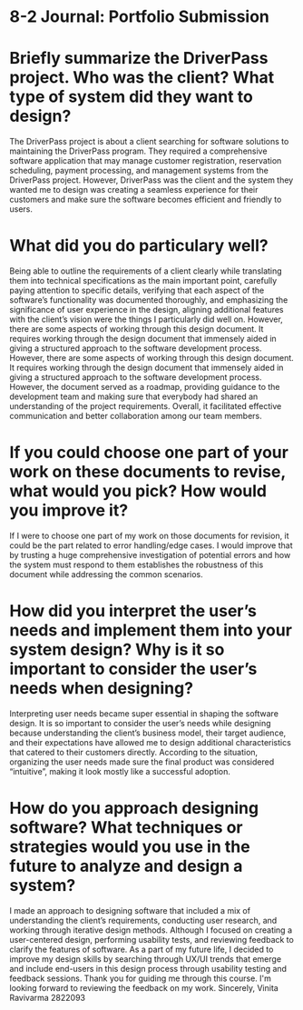 # 8-2 Journal: Portfolio Submission

# Briefly summarize the DriverPass project. Who was the client? What type of system did they want to design?
The DriverPass project is about a client searching for software solutions to maintaining the DriverPass program. They required a comprehensive software application that may manage
customer registration, reservation scheduling, payment processing, and management systems from the DriverPass project. However, DriverPass was the client and the system they wanted
me to design was creating a seamless experience for their customers and make sure the software becomes efficient and friendly to users.

# What did you do particulary well?
Being able to outline the requirements of a client clearly while translating them into technical specifications as the main important point, carefully paying attention to specific
details, verifying that each aspect of the software’s functionality was documented thoroughly, and emphasizing the significance of user experience in the design, aligning additional
features with the client’s vision were the things I particularly did well on. However, there are some aspects of working through this design document. It requires working through the 
design document that immensely aided in giving a structured approach to the software development process. However, there are some aspects of working through this design document. It 
requires working through the design document that immensely aided in giving a structured approach to the software development process. However, the document served as a roadmap, 
providing guidance to the development team and making sure that everybody had shared an understanding of the project requirements. Overall, it facilitated effective communication 
and better collaboration among our team members.

# If you could choose one part of your work on these documents to revise, what would you pick? How would you improve it?
If I were to choose one part of my work on those documents for revision, it could be the part related to error handling/edge cases. I would improve that by trusting a huge comprehensive
investigation of potential errors and how the system must respond to them establishes the robustness of this document while addressing the common scenarios. 

# How did you interpret the user’s needs and implement them into your system design? Why is it so important to consider the user’s needs when designing? 
Interpreting user needs became super essential in shaping the software design. It is so important to consider the user’s needs while designing because understanding the client’s business 
model, their target audience, and their expectations have allowed me to design additional characteristics that catered to their customers directly. According to the situation, organizing 
the user needs made sure the final product was considered “intuitive”, making it look mostly like a successful adoption.


# How do you approach designing software? What techniques or strategies would you use in the future to analyze and design a system?
I made an approach to designing software that included a mix of understanding the client’s requirements, conducting user research, and working through iterative design methods. Although
I focused on creating a user-centered design, performing usability tests, and reviewing feedback to clarify the features of software. As a part of my future life, I decided to improve my 
design skills by searching through UX/UI trends that emerge and include end-users in this design process through usability testing and feedback sessions. 
Thank you for guiding me through this course. I'm looking forward to reviewing the feedback on my work.
Sincerely,
Vinita Ravivarma
2822093
